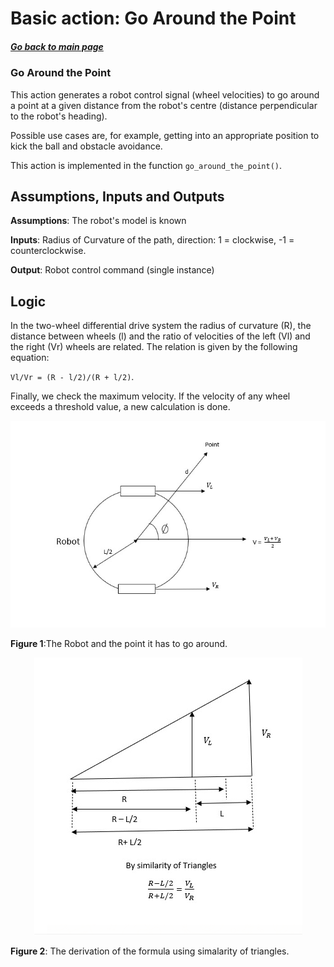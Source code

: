 
# Basic action: Go Around the Point

##### [Go back to main page](../../Documentation.md)


### Go Around the Point
This action generates a robot control signal (wheel velocities) to go around a point at a given distance from the robot's centre 
(distance perpendicular to the robot's heading).

Possible use cases are, for example, getting into an appropriate position to kick the ball and obstacle avoidance.

This action is implemented in the function `go_around_the_point()`. 

## Assumptions, Inputs and Outputs
__Assumptions__: The robot's model is known

__Inputs__: Radius of Curvature of the path, direction: 1 = clockwise, -1 = counterclockwise.

__Output__: Robot control command (single instance)

## Logic
In the two-wheel differential drive system the radius of curvature (R), the distance between wheels (l) and the ratio of velocities of the left (Vl) and the
right (Vr) wheels are related. The relation is given by the following equation:

`Vl/Vr = (R - l/2)/(R + l/2)`.

Finally, we check the maximum velocity. If the velocity of any wheel exceeds a threshold value, a new calculation is done.

<p align="center">
  <img src="../../Images/GoingAroundOne.jpeg">
</p>

__Figure 1__:The Robot and the point it has to go around.

<p align="center">
  <img src="../../Images/GoAroundAPoint.png">
</p>

__Figure 2__:</b> The derivation of the formula using simalarity of triangles.